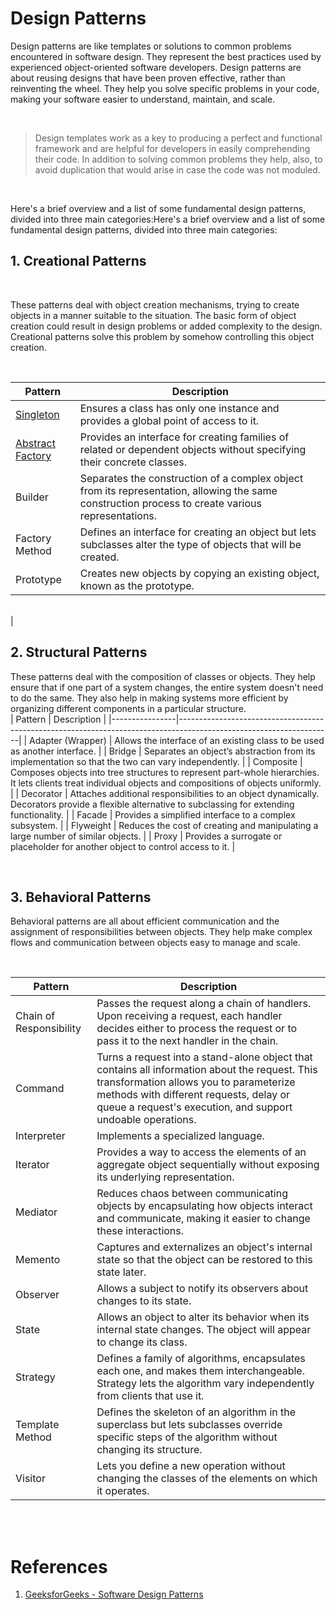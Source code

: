 # Design Patterns

Design patterns are like templates or solutions to common problems encountered in software design. They represent the best practices used by experienced object-oriented software developers. Design patterns are about reusing designs that have been proven effective, rather than reinventing the wheel. They help you solve specific problems in your code, making your software easier to understand, maintain, and scale.

<br>


> Design templates work as a key to producing a perfect and functional framework and are helpful for developers in easily comprehending their code. In addition to solving common problems they help, also, to avoid duplication that would arise in case the code was not moduled.

<br>

Here's a brief overview and a list of some fundamental design patterns, divided into three main categories:Here's a brief overview and a list of some fundamental design patterns, divided into three main categories:


## 1. Creational Patterns
<br>

These patterns deal with object creation mechanisms, trying to create objects in a manner suitable to the situation. The basic form of object creation could result in design problems or added complexity to the design. Creational patterns solve this problem by somehow controlling this object creation.

<br>

| Pattern  | Description                                                                                                         |
|-----------------|---------------------------------------------------------------------------------------------------------------------|
| [Singleton](./singleton/)       | Ensures a class has only one instance and provides a global point of access to it.                                  |
| [Abstract Factory](./abstract-factory/) | Provides an interface for creating families of related or dependent objects without specifying their concrete classes.|
| Builder         | Separates the construction of a complex object from its representation, allowing the same construction process to create various representations.|
| Factory Method  | Defines an interface for creating an object but lets subclasses alter the type of objects that will be created.     |
| Prototype       | Creates new objects by copying an existing object, known as the prototype.  

<br>
                                        |

## 2. Structural Patterns

These patterns deal with the composition of classes or objects. They help ensure that if one part of a system changes, the entire system doesn't need to do the same. They also help in making systems more efficient by organizing different components in a particular structure.
<br>
| Pattern | Description                                                                                                        |
|----------------|--------------------------------------------------------------------------------------------------------------------|
| Adapter (Wrapper) | Allows the interface of an existing class to be used as another interface.                                        |
| Bridge         | Separates an object’s abstraction from its implementation so that the two can vary independently.                  |
| Composite      | Composes objects into tree structures to represent part-whole hierarchies. It lets clients treat individual objects and compositions of objects uniformly. |
| Decorator      | Attaches additional responsibilities to an object dynamically. Decorators provide a flexible alternative to subclassing for extending functionality. |
| Facade         | Provides a simplified interface to a complex subsystem.                                                            |
| Flyweight      | Reduces the cost of creating and manipulating a large number of similar objects.                                   |
| Proxy          | Provides a surrogate or placeholder for another object to control access to it.                                    |

<br>

## 3. Behavioral Patterns

Behavioral patterns are all about efficient communication and the assignment of responsibilities between objects. They help make complex flows and communication between objects easy to manage and scale.

<br>


| Pattern    | Description                                                                                                                                                   |
|-------------------|---------------------------------------------------------------------------------------------------------------------------------------------------------------|
| Chain of Responsibility | Passes the request along a chain of handlers. Upon receiving a request, each handler decides either to process the request or to pass it to the next handler in the chain. |
| Command          | Turns a request into a stand-alone object that contains all information about the request. This transformation allows you to parameterize methods with different requests, delay or queue a request's execution, and support undoable operations. |
| Interpreter      | Implements a specialized language.                                                                                                                            |
| Iterator         | Provides a way to access the elements of an aggregate object sequentially without exposing its underlying representation.                                      |
| Mediator         | Reduces chaos between communicating objects by encapsulating how objects interact and communicate, making it easier to change these interactions.             |
| Memento          | Captures and externalizes an object's internal state so that the object can be restored to this state later.                                                  |
| Observer         | Allows a subject to notify its observers about changes to its state.                                                                                          |
| State            | Allows an object to alter its behavior when its internal state changes. The object will appear to change its class.                                          |
| Strategy         | Defines a family of algorithms, encapsulates each one, and makes them interchangeable. Strategy lets the algorithm vary independently from clients that use it. |
| Template Method  | Defines the skeleton of an algorithm in the superclass but lets subclasses override specific steps of the algorithm without changing its structure.           |
| Visitor          | Lets you define a new operation without changing the classes of the elements on which it operates.                                                            |


<br>
<br>

# References

1. [GeeksforGeeks - Software Design Patterns](https://www.geeksforgeeks.org/software-design-patterns/?ref=lbp)


